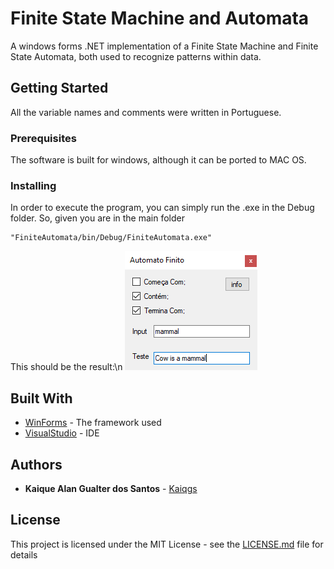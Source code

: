 # Finite State Machine and Automata

A  windows forms .NET implementation of a Finite State Machine and Finite State Automata, both used to recognize patterns within data.

## Getting Started

All the variable names and comments were written in Portuguese.

### Prerequisites

The software is built for windows, although it can be ported to MAC OS. 

### Installing

In order to execute the
program, you can simply run the .exe in the Debug folder.
So, given you are in the main folder

```
"FiniteAutomata/bin/Debug/FiniteAutomata.exe"
```
This should be the result:\n
![What your window should look like](Example.png?raw=true "Example")

## Built With

* [WinForms](https://docs.microsoft.com/pt-br/dotnet/framework/winforms/) - The framework used
* [VisualStudio](https://visualstudio.microsoft.com/pt-br/) - IDE

## Authors

* **Kaique Alan Gualter dos Santos** - [Kaiqgs](https://github.com/Kaiqgs)

## License

This project is licensed under the MIT License - see the [LICENSE.md](LICENSE.md) file for details

